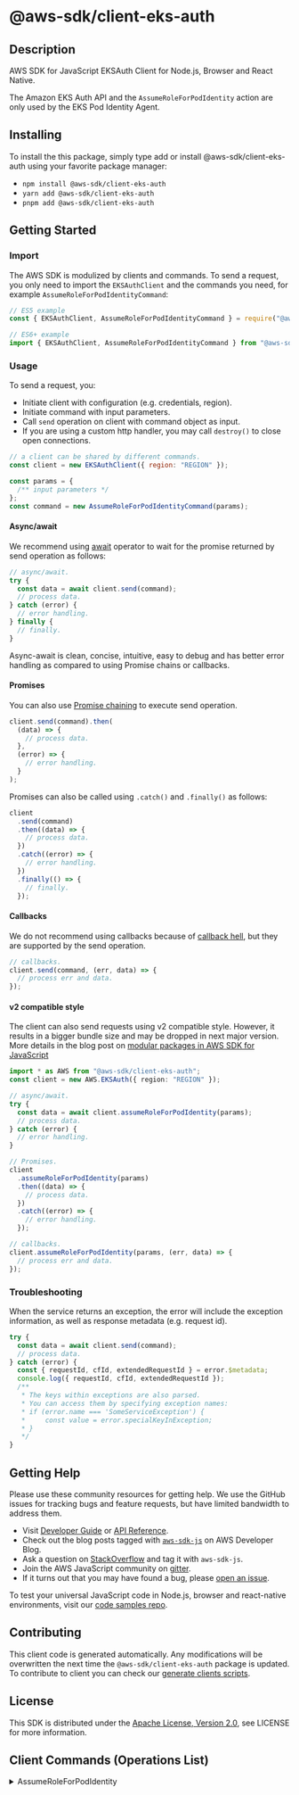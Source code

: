<!-- generated file, do not edit directly -->

# @aws-sdk/client-eks-auth

## Description

AWS SDK for JavaScript EKSAuth Client for Node.js, Browser and React Native.

<p>The Amazon EKS Auth API and the <code>AssumeRoleForPodIdentity</code> action are only
used by the EKS Pod Identity Agent.</p>

## Installing

To install the this package, simply type add or install @aws-sdk/client-eks-auth
using your favorite package manager:

- `npm install @aws-sdk/client-eks-auth`
- `yarn add @aws-sdk/client-eks-auth`
- `pnpm add @aws-sdk/client-eks-auth`

## Getting Started

### Import

The AWS SDK is modulized by clients and commands.
To send a request, you only need to import the `EKSAuthClient` and
the commands you need, for example `AssumeRoleForPodIdentityCommand`:

```js
// ES5 example
const { EKSAuthClient, AssumeRoleForPodIdentityCommand } = require("@aws-sdk/client-eks-auth");
```

```ts
// ES6+ example
import { EKSAuthClient, AssumeRoleForPodIdentityCommand } from "@aws-sdk/client-eks-auth";
```

### Usage

To send a request, you:

- Initiate client with configuration (e.g. credentials, region).
- Initiate command with input parameters.
- Call `send` operation on client with command object as input.
- If you are using a custom http handler, you may call `destroy()` to close open connections.

```js
// a client can be shared by different commands.
const client = new EKSAuthClient({ region: "REGION" });

const params = {
  /** input parameters */
};
const command = new AssumeRoleForPodIdentityCommand(params);
```

#### Async/await

We recommend using [await](https://developer.mozilla.org/en-US/docs/Web/JavaScript/Reference/Operators/await)
operator to wait for the promise returned by send operation as follows:

```js
// async/await.
try {
  const data = await client.send(command);
  // process data.
} catch (error) {
  // error handling.
} finally {
  // finally.
}
```

Async-await is clean, concise, intuitive, easy to debug and has better error handling
as compared to using Promise chains or callbacks.

#### Promises

You can also use [Promise chaining](https://developer.mozilla.org/en-US/docs/Web/JavaScript/Guide/Using_promises#chaining)
to execute send operation.

```js
client.send(command).then(
  (data) => {
    // process data.
  },
  (error) => {
    // error handling.
  }
);
```

Promises can also be called using `.catch()` and `.finally()` as follows:

```js
client
  .send(command)
  .then((data) => {
    // process data.
  })
  .catch((error) => {
    // error handling.
  })
  .finally(() => {
    // finally.
  });
```

#### Callbacks

We do not recommend using callbacks because of [callback hell](http://callbackhell.com/),
but they are supported by the send operation.

```js
// callbacks.
client.send(command, (err, data) => {
  // process err and data.
});
```

#### v2 compatible style

The client can also send requests using v2 compatible style.
However, it results in a bigger bundle size and may be dropped in next major version. More details in the blog post
on [modular packages in AWS SDK for JavaScript](https://aws.amazon.com/blogs/developer/modular-packages-in-aws-sdk-for-javascript/)

```ts
import * as AWS from "@aws-sdk/client-eks-auth";
const client = new AWS.EKSAuth({ region: "REGION" });

// async/await.
try {
  const data = await client.assumeRoleForPodIdentity(params);
  // process data.
} catch (error) {
  // error handling.
}

// Promises.
client
  .assumeRoleForPodIdentity(params)
  .then((data) => {
    // process data.
  })
  .catch((error) => {
    // error handling.
  });

// callbacks.
client.assumeRoleForPodIdentity(params, (err, data) => {
  // process err and data.
});
```

### Troubleshooting

When the service returns an exception, the error will include the exception information,
as well as response metadata (e.g. request id).

```js
try {
  const data = await client.send(command);
  // process data.
} catch (error) {
  const { requestId, cfId, extendedRequestId } = error.$metadata;
  console.log({ requestId, cfId, extendedRequestId });
  /**
   * The keys within exceptions are also parsed.
   * You can access them by specifying exception names:
   * if (error.name === 'SomeServiceException') {
   *     const value = error.specialKeyInException;
   * }
   */
}
```

## Getting Help

Please use these community resources for getting help.
We use the GitHub issues for tracking bugs and feature requests, but have limited bandwidth to address them.

- Visit [Developer Guide](https://docs.aws.amazon.com/sdk-for-javascript/v3/developer-guide/welcome.html)
  or [API Reference](https://docs.aws.amazon.com/AWSJavaScriptSDK/v3/latest/index.html).
- Check out the blog posts tagged with [`aws-sdk-js`](https://aws.amazon.com/blogs/developer/tag/aws-sdk-js/)
  on AWS Developer Blog.
- Ask a question on [StackOverflow](https://stackoverflow.com/questions/tagged/aws-sdk-js) and tag it with `aws-sdk-js`.
- Join the AWS JavaScript community on [gitter](https://gitter.im/aws/aws-sdk-js-v3).
- If it turns out that you may have found a bug, please [open an issue](https://github.com/aws/aws-sdk-js-v3/issues/new/choose).

To test your universal JavaScript code in Node.js, browser and react-native environments,
visit our [code samples repo](https://github.com/aws-samples/aws-sdk-js-tests).

## Contributing

This client code is generated automatically. Any modifications will be overwritten the next time the `@aws-sdk/client-eks-auth` package is updated.
To contribute to client you can check our [generate clients scripts](https://github.com/aws/aws-sdk-js-v3/tree/main/scripts/generate-clients).

## License

This SDK is distributed under the
[Apache License, Version 2.0](http://www.apache.org/licenses/LICENSE-2.0),
see LICENSE for more information.

## Client Commands (Operations List)

<details>
<summary>
AssumeRoleForPodIdentity
</summary>

[Command API Reference](https://docs.aws.amazon.com/AWSJavaScriptSDK/v3/latest/clients/client-eks-auth/classes/assumeroleforpodidentitycommand.html) / [Input](https://docs.aws.amazon.com/AWSJavaScriptSDK/v3/latest/clients/client-eks-auth/interfaces/assumeroleforpodidentitycommandinput.html) / [Output](https://docs.aws.amazon.com/AWSJavaScriptSDK/v3/latest/clients/client-eks-auth/interfaces/assumeroleforpodidentitycommandoutput.html)

</details>
